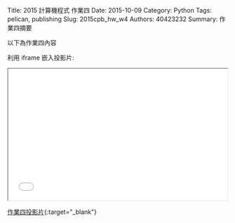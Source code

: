 Title: 2015 計算機程式 作業四
Date: 2015-10-09
Category: Python
Tags: pelican, publishing
Slug: 2015cpb_hw_w4
Authors: 40423232
Summary: 作業四摘要

以下為作業四內容

利用 iframe 嵌入投影片:

<iframe src="40423232_cp_w4_p.html" width="500" height="300"></iframe>

[作業四投影片](40423232_cp_w4_p.html){:target="_blank"}
